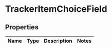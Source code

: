 
# TrackerItemChoiceField

## Properties
Name | Type | Description | Notes
------------ | ------------- | ------------- | -------------



